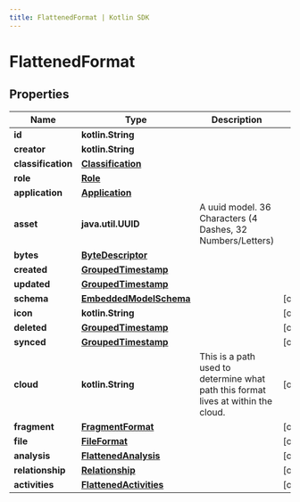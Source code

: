```yaml
---
title: FlattenedFormat | Kotlin SDK
---
```



# FlattenedFormat

## Properties
Name | Type | Description | Notes
------------ | ------------- | ------------- | -------------
**id** | **kotlin.String** |  | 
**creator** | **kotlin.String** |  | 
**classification** | [**Classification**](Classification) |  | 
**role** | [**Role**](Role) |  | 
**application** | [**Application**](Application) |  | 
**asset** | **java.util.UUID** | A uuid model. 36 Characters (4 Dashes, 32 Numbers/Letters)  | 
**bytes** | [**ByteDescriptor**](ByteDescriptor) |  | 
**created** | [**GroupedTimestamp**](GroupedTimestamp) |  | 
**updated** | [**GroupedTimestamp**](GroupedTimestamp) |  | 
**schema** | [**EmbeddedModelSchema**](EmbeddedModelSchema) |  |  [optional]
**icon** | **kotlin.String** |  |  [optional]
**deleted** | [**GroupedTimestamp**](GroupedTimestamp) |  |  [optional]
**synced** | [**GroupedTimestamp**](GroupedTimestamp) |  |  [optional]
**cloud** | **kotlin.String** | This is a path used to determine what path this format lives at within the cloud. |  [optional]
**fragment** | [**FragmentFormat**](FragmentFormat) |  |  [optional]
**file** | [**FileFormat**](FileFormat) |  |  [optional]
**analysis** | [**FlattenedAnalysis**](FlattenedAnalysis) |  |  [optional]
**relationship** | [**Relationship**](Relationship) |  |  [optional]
**activities** | [**FlattenedActivities**](FlattenedActivities) |  |  [optional]



